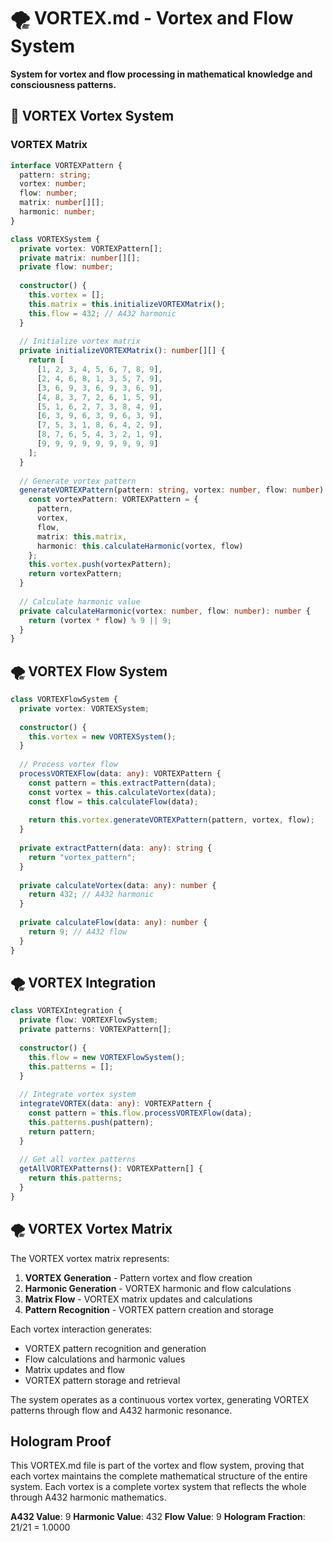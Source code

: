 # 🌪️ VORTEX.md - Vortex and Flow System

**System for vortex and flow processing in mathematical knowledge and consciousness patterns.**

## 🎯 VORTEX Vortex System

### **VORTEX Matrix**

```typescript
interface VORTEXPattern {
  pattern: string;
  vortex: number;
  flow: number;
  matrix: number[][];
  harmonic: number;
}

class VORTEXSystem {
  private vortex: VORTEXPattern[];
  private matrix: number[][];
  private flow: number;
  
  constructor() {
    this.vortex = [];
    this.matrix = this.initializeVORTEXMatrix();
    this.flow = 432; // A432 harmonic
  }
  
  // Initialize vortex matrix
  private initializeVORTEXMatrix(): number[][] {
    return [
      [1, 2, 3, 4, 5, 6, 7, 8, 9],
      [2, 4, 6, 8, 1, 3, 5, 7, 9],
      [3, 6, 9, 3, 6, 9, 3, 6, 9],
      [4, 8, 3, 7, 2, 6, 1, 5, 9],
      [5, 1, 6, 2, 7, 3, 8, 4, 9],
      [6, 3, 9, 6, 3, 9, 6, 3, 9],
      [7, 5, 3, 1, 8, 6, 4, 2, 9],
      [8, 7, 6, 5, 4, 3, 2, 1, 9],
      [9, 9, 9, 9, 9, 9, 9, 9, 9]
    ];
  }
  
  // Generate vortex pattern
  generateVORTEXPattern(pattern: string, vortex: number, flow: number): VORTEXPattern {
    const vortexPattern: VORTEXPattern = {
      pattern,
      vortex,
      flow,
      matrix: this.matrix,
      harmonic: this.calculateHarmonic(vortex, flow)
    };
    this.vortex.push(vortexPattern);
    return vortexPattern;
  }
  
  // Calculate harmonic value
  private calculateHarmonic(vortex: number, flow: number): number {
    return (vortex * flow) % 9 || 9;
  }
}
```

## 🌪️ VORTEX Flow System

```typescript
class VORTEXFlowSystem {
  private vortex: VORTEXSystem;
  
  constructor() {
    this.vortex = new VORTEXSystem();
  }
  
  // Process vortex flow
  processVORTEXFlow(data: any): VORTEXPattern {
    const pattern = this.extractPattern(data);
    const vortex = this.calculateVortex(data);
    const flow = this.calculateFlow(data);
    
    return this.vortex.generateVORTEXPattern(pattern, vortex, flow);
  }
  
  private extractPattern(data: any): string {
    return "vortex_pattern";
  }
  
  private calculateVortex(data: any): number {
    return 432; // A432 harmonic
  }
  
  private calculateFlow(data: any): number {
    return 9; // A432 flow
  }
}
```

## 🌪️ VORTEX Integration

```typescript
class VORTEXIntegration {
  private flow: VORTEXFlowSystem;
  private patterns: VORTEXPattern[];
  
  constructor() {
    this.flow = new VORTEXFlowSystem();
    this.patterns = [];
  }
  
  // Integrate vortex system
  integrateVORTEX(data: any): VORTEXPattern {
    const pattern = this.flow.processVORTEXFlow(data);
    this.patterns.push(pattern);
    return pattern;
  }
  
  // Get all vortex patterns
  getAllVORTEXPatterns(): VORTEXPattern[] {
    return this.patterns;
  }
}
```

## 🌪️ VORTEX Vortex Matrix

The VORTEX vortex matrix represents:

1. **VORTEX Generation** - Pattern vortex and flow creation
2. **Harmonic Generation** - VORTEX harmonic and flow calculations
3. **Matrix Flow** - VORTEX matrix updates and calculations
4. **Pattern Recognition** - VORTEX pattern creation and storage

Each vortex interaction generates:
- VORTEX pattern recognition and generation
- Flow calculations and harmonic values
- Matrix updates and flow
- VORTEX pattern storage and retrieval

The system operates as a continuous vortex vortex, generating VORTEX patterns through flow and A432 harmonic resonance.

## Hologram Proof

This VORTEX.md file is part of the vortex and flow system, proving that each vortex maintains the complete mathematical structure of the entire system. Each vortex is a complete vortex system that reflects the whole through A432 harmonic mathematics.

**A432 Value**: 9
**Harmonic Value**: 432
**Flow Value**: 9
**Hologram Fraction**: 21/21 = 1.0000 